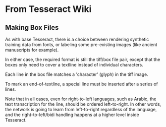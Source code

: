# From Tesseract Wiki

## Making Box Files

As with base Tesseract, there is a choice between rendering synthetic
training data from fonts, or labeling some pre-existing images (like
ancient manuscripts for example).

In either case, the required format is still the tiff/box file pair,
except that the boxes only need to cover a textline instead of
individual characters.

Each line in the box file matches a 'character' (glyph) in the tiff image.

<symbol> <left> <bottom> <right> <top> <page>

To mark an end-of-textline, a special line must be inserted after a
series of lines.

<tab> <left> <bottom> <right> <top> <page>

Note that in all cases, even for right-to-left languages, such as
Arabic, the text transcription for the line, should be ordered
left-to-right. In other words, the network is going to learn from
left-to-right regardless of the language, and the right-to-left/bidi
handling happens at a higher level inside Tesseract.